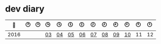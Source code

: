 # dev diary

| :calendar: | :clock1: | :clock2: | :clock3: | :clock4: | :clock5: | :clock6: | :clock7: | :clock8: | :clock9: | :clock10: | :clock11: | :clock12: |
:-----:|:-- |:-- |:-- |:-- |:-- |:-- |:-- |:-- |:-- |:-- |:-- |:-- |
| 2016 |    |    | [03](/2016/03.md) | [04](/2016/04.md) | [05](/2016/05.md) | [06](/2016/06.md) | [07](/2016/07.md) | [08](/2016/08.md) | [09](/2016/09.md) | [10](/2016/10.md) | 11 | 12 |
